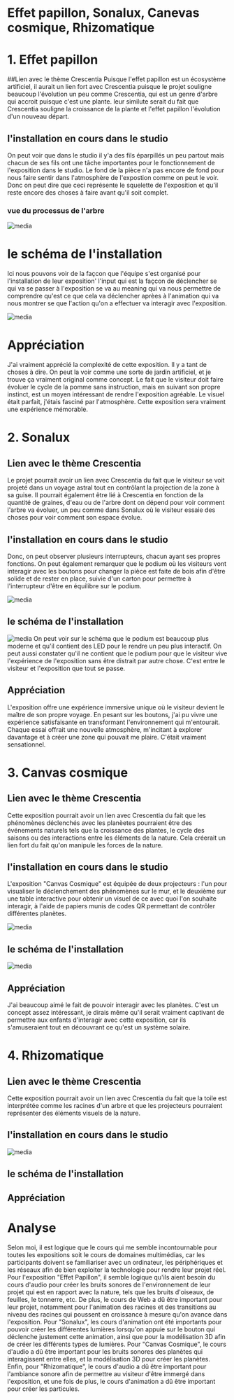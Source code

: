 # Effet papillon, Sonalux, Canevas cosmique, Rhizomatique

# 1. Effet papillon
##Lien avec le thème Crescentia
Puisque  l'effet papillon est un écosystème artificiel, il aurait un lien fort avec Crescentia puisque le projet souligne beaucoup l'évolution un peu comme Crescentia, qui est un genre d'arbre qui accroit puisque c'est une plante. leur similute serait du fait que Crescentia souligne la croissance de la plante et l'effet papillon l'évolution d'un nouveau départ.

## l'installation en cours dans le studio

On peut voir que dans le studio il y'a des fils éparpillés un peu partout mais chacun de ses fils ont une tâche importantes pour le fonctionnement de l'exposition dans le studio. Le fond de la pièce n'a pas encore de fond pour nous faire sentir dans l'atmosphère de l'expostion comme on peut le voir. Donc on peut dire que ceci représente le squelette de l'exposition et qu'il reste encore des choses à faire avant qu'il soit complet.
### vue du processus de l'arbre
![media](Media/schéma_effet_papillon.jpg) 

# le schéma de l'installation
Ici nous pouvons voir de la façcon que l'équipe s'est organisé pour l'installation de leur exposition' l'input qui est la façcon de déclencher se qui va se passer à l'exposition se va au meaning qui va nous permettre de comprendre qu'est ce que cela va déclencher aprèes à l'animation qui va nous montrer se que l'action qu'on a effectuer va interagir avec l'exposition.

![media](Media/cartographie.jpg)
# Appréciation
J'ai vraiment apprécié la complexité de cette exposition. Il y a tant de choses à dire. On peut la voir comme une sorte de jardin artificiel, et je trouve ça vraiment original comme concept. Le fait que le visiteur doit faire évoluer le cycle de la pomme sans instruction, mais en suivant son propre instinct, est un moyen intéressant de rendre l'exposition agréable. Le visuel était parfait, j'étais fasciné par l'atmosphère. Cette exposition sera vraiment une expérience mémorable.




# 2. Sonalux
## Lien avec le thème Crescentia

Le projet pourrait avoir un lien avec Crescentia du fait que le visiteur se voit projeté dans un voyage astral tout en contrôlant la projection de la zone à sa guise. Il pourrait également être lié à Crescentia en fonction de la quantité de graines, d'eau ou de l'arbre dont on dépend pour voir comment l'arbre va évoluer, un peu comme dans Sonalux où le visiteur essaie des choses pour voir comment son espace évolue.

## l'installation en cours dans le studio

Donc, on peut observer plusieurs interrupteurs, chacun ayant ses propres fonctions. On peut également remarquer que le podium où les visiteurs vont interagir avec les boutons pour changer la pièce est faite de bois afin d'être solide et de rester en place, suivie d'un carton pour permettre à l'interrupteur d'être en équilibre sur le podium.

![media](Media/installation_solanux.jpg)
## le schéma de l'installation
![media](Media/schéma_sonalux.jpg)
On peut voir sur le schéma que le podium est beaucoup plus moderne et qu'il contient des LED pour le rendre un peu plus interactif. On peut aussi constater qu'il ne contient que le podium pour que le visiteur vive l'expérience de l'exposition sans être distrait par autre chose. C'est entre le visiteur et l'exposition que tout se passe.

## Appréciation
L'exposition offre une expérience immersive unique où le visiteur devient le maître de son propre voyage. En pesant sur les boutons, j'ai pu vivre une expérience satisfaisante en transformant l'environnement qui m'entourait. Chaque essai offrait une nouvelle atmosphère, m'incitant à explorer davantage et à créer une zone qui pouvait me plaire. C'était vraiment sensationnel.



# 3. Canvas cosmique 
## Lien avec le thème Crescentia
Cette exposition pourrait avoir un lien avec Crescentia du fait que les phénomènes déclenchés avec les planèetes pourraient être des événements naturels tels que la croissance des plantes, le cycle des saisons ou des interactions entre les éléments de la nature. Cela créerait un lien fort du fait qu'on manipule les forces de la nature.
## l'installation en cours dans le studio

L'exposition "Canvas Cosmique" est équipée de deux projecteurs : l'un pour visualiser le déclenchement des phénomènes sur le mur, et le deuxième sur une table interactive pour obtenir un visuel de ce avec quoi l'on souhaite interagir, à l'aide de papiers munis de codes QR permettant de contrôler différentes planètes.

![media](Media/installation_canvas.jpg)
## le schéma de l'installation

![media](Media/schema_canvas.jpg)
## Appréciation

J'ai beaucoup aimé le fait de pouvoir interagir avec les planètes. C'est un concept assez intéressant, je dirais même qu'il serait vraiment captivant de permettre aux enfants d'interagir avec cette exposition, car ils s'amuseraient tout en découvrant ce qu'est un système solaire.



# 4. Rhizomatique
## Lien avec le thème Crescentia
Cette exposition pourrait avoir un lien avec Crescentia du fait que la toile est interprétée comme les racines d'un arbre et que les projecteurs pourraient représenter des éléments visuels de la nature.
## l'installation en cours dans le studio
![media](Media/rizhomatique_installation.jpg)
## le schéma de l'installation
## Appréciation

# Analyse

Selon moi, il est logique que le cours qui me semble incontournable pour toutes les expositions soit le cours de domaines multimédias, car les participants doivent se familiariser avec un ordinateur, les périphériques et les réseaux afin de bien exploiter la technologie pour rendre leur projet réel. Pour l'exposition "Effet Papillon", il semble logique qu'ils aient besoin du cours d'audio pour créer les bruits sonores de l'environnement de leur projet qui est en rapport avec la nature, tels que les bruits d'oiseaux, de feuilles, le tonnerre, etc. De plus, le cours de Web a dû être important pour leur projet, notamment pour l'animation des racines et des transitions au niveau des racines qui poussent en croissance à mesure qu'on avance dans l'exposition. Pour "Sonalux", les cours d'animation ont été importants pour pouvoir créer les différentes lumières lorsqu'on appuie sur le bouton qui déclenche justement cette animation, ainsi que pour la modélisation 3D afin de créer les différents types de lumières. Pour "Canvas Cosmique", le cours d'audio a dû être important pour les bruits sonores des planètes qui interagissent entre elles, et la modélisation 3D pour créer les planètes. Enfin, pour "Rhizomatique", le cours d'audio a dû être important pour l'ambiance sonore afin de permettre au visiteur d'être immergé dans l'exposition, et une fois de plus, le cours d'animation a dû être important pour créer les particules.




